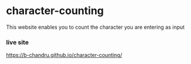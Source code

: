 # character-counting

This website enables you to count the character you are entering as input

 ### live site

https://b-chandru.github.io/character-counting/

